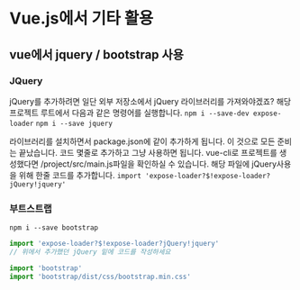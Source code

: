 # Vue.js에서 기타 활용

## vue에서 jquery / bootstrap 사용

### JQuery

jQuery를 추가하려면 일단 외부 저장소에서 jQuery 라이브러리를 가져와야겠죠? 해당 프로젝트 루트에서 다음과 같은 명령어를 실행합니다.
`npm i --save-dev expose-loader`
`npm i --save jquery`

라이브러리를 설치하면서 package.json에 같이 추가하게 됩니다.
이 것으로 모든 준비는 끝났습니다. 코드 몇줄로 추가하고 그냥 사용하면 됩니다.
vue-cli로 프로젝트를 생성했다면 /project/src/main.js파일을 확인하실 수 있습니다. 해당 파일에 jQuery사용을 위해 한줄 코드를 추가합니다.
`import 'expose-loader?$!expose-loader?jQuery!jquery'`

### 부트스트랩

`npm i --save bootstrap`

```js
import 'expose-loader?$!expose-loader?jQuery!jquery'
// 위에서 추가했던 jQuery 밑에 코드를 작성하세요

import 'bootstrap'
import 'bootstrap/dist/css/bootstrap.min.css'
```
